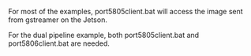 For most of the examples, port5805client.bat will access the image sent from gstreamer on the Jetson.

For the dual pipeline example, both port5805client.bat and port5806client.bat are needed.